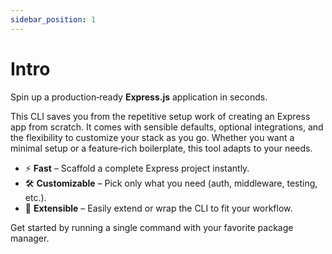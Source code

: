 ```yaml
---
sidebar_position: 1
---
```


# Intro

Spin up a production‑ready **Express.js** application in seconds.

This CLI saves you from the repetitive setup work of creating an Express app from scratch. It comes with sensible defaults, optional integrations, and the flexibility to customize your stack as you go. Whether you want a minimal setup or a feature‑rich boilerplate, this tool adapts to your needs.

* ⚡ **Fast** – Scaffold a complete Express project instantly.
* 🛠 **Customizable** – Pick only what you need (auth, middleware, testing, etc.).
* 🔌 **Extensible** – Easily extend or wrap the CLI to fit your workflow.

Get started by running a single command with your favorite package manager.

